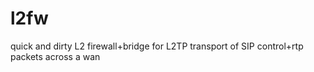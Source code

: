 # l2fw
quick and dirty L2 firewall+bridge for L2TP transport of SIP control+rtp packets across a wan
